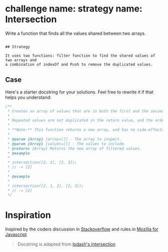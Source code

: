 # challenge name: strategy name: Intersection

Write a function that finds all the values shared between two arrays.

```

## Strategy

It uses two functions: filter function to find the shared values of two arrays and
a combination of indexOf and Push to remove the duplicated values.
```

## Case

Here's a starter docstring for your solutions. Feel free to rewrite it if that
helps you understand:

```js
/**
 * Creates an array of values that are in both the first and the second arrays.
 *
 * Repeated values are not duplicated in the return value, and the order of result values are determined by the first array.
 *
 * **Note:** This function returns a new array, and has no side-effects.
 *
 * @param {Array} [array=[]] - The array to inspect.
 * @param {Array} [values=[]] - The values to include.
 * @returns {Array} Returns the new array of filtered values.
 * @example
 *
 * intersection([2, 1], [2, 3]);
 * // -> [2]
 *
 * @example
 *
 * intersection([2, 1, 2], [2, 3]);
 * // -> [2]
 */
```

# Inspiration

Inspired by the coders discussion in [Stackoverflow](https://stackoverflow.com/)
and rules in
[Mozilla for Javascript](https://developer.mozilla.org/en-US/docs/Web/JavaScript/Reference/Global_Objects/Array)

<!--
  was there any code, blog post, video, ... that inspired your solution?
  there's nothing wrong with adapting other people's code, just give them credit!
  and say how it inspired your solution.
-->

> Docstring is adapted from
> [lodash's intersection](https://github.com/lodash/lodash/blob/4.17.15/lodash.js#L7498)
